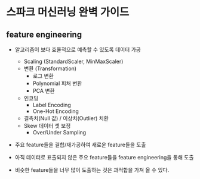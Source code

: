 # 스파크 머신러닝 완벽 가이드

## feature engineering

- 알고리즘이 보다 효율적으로 예측할 수 있도록 데이터 가공
  - Scaling (StandardScaler, MinMaxScaler)
  - 변환 (Transformation)
    - 로그 변환
    - Polynomial 피처 변환
    - PCA 변환
  - 인코딩
    - Label Encoding
    - One-Hot Encoding
  - 결측치(Null 값) / 이상치(Outlier) 치환
  - Skew 데이터 셋 보정
    - Over/Under Sampling
- 주요 feature들을 결합/재가공하여 새로운 feature들을 도출

- 아직 데이터로 표출되지 않은 주요 feature들을 feature engineering을 통해 도출
- 비슷한 feature들을 너무 많이 도출하는 것은 과적합을 가져 올 수 있다.